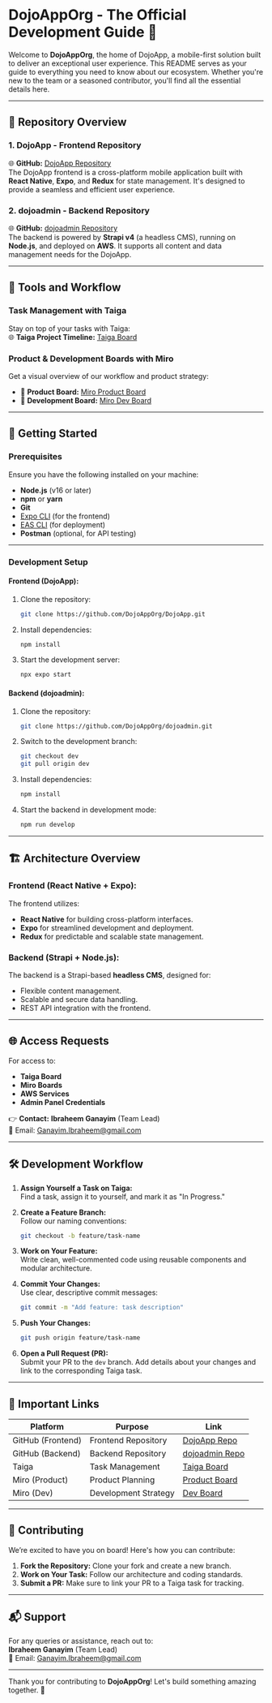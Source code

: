# **DojoAppOrg - The Official Development Guide 🌟**

Welcome to **DojoAppOrg**, the home of DojoApp, a mobile-first solution built to deliver an exceptional user experience. This README serves as your guide to everything you need to know about our ecosystem. Whether you're new to the team or a seasoned contributor, you'll find all the essential details here.

---

## 📂 **Repository Overview**

### **1. DojoApp - Frontend Repository**
🌐 **GitHub:** [DojoApp Repository](https://github.com/DojoAppOrg/DojoApp)  
The DojoApp frontend is a cross-platform mobile application built with **React Native**, **Expo**, and **Redux** for state management. It's designed to provide a seamless and efficient user experience.

### **2. dojoadmin - Backend Repository**
🌐 **GitHub:** [dojoadmin Repository](https://github.com/DojoAppOrg/dojoadmin)  
The backend is powered by **Strapi v4** (a headless CMS), running on **Node.js**, and deployed on **AWS**. It supports all content and data management needs for the DojoApp.

---

## 🚀 **Tools and Workflow**

### **Task Management with Taiga**  
Stay on top of your tasks with Taiga:  
🌐 **Taiga Project Timeline:** [Taiga Board](https://tree.taiga.io/project/avicpart-dojoapp/timeline)

### **Product & Development Boards with Miro**  
Get a visual overview of our workflow and product strategy:  
- 🌟 **Product Board:** [Miro Product Board](https://miro.com/app/board/uXjVLeqfu4Y=/)  
- 🔧 **Development Board:** [Miro Dev Board](https://miro.com/app/board/uXjVLdxjz2A=/)

---

## 🔑 **Getting Started**

### **Prerequisites**
Ensure you have the following installed on your machine:
- **Node.js** (v16 or later)
- **npm** or **yarn**
- **Git**
- [Expo CLI](https://docs.expo.dev/get-started/installation/) (for the frontend)
- [EAS CLI](https://docs.expo.dev/eas/cli/) (for deployment)
- **Postman** (optional, for API testing)

---

### **Development Setup**

#### **Frontend (DojoApp):**
1. Clone the repository:
   ```bash
   git clone https://github.com/DojoAppOrg/DojoApp.git
   ```
2. Install dependencies:
   ```bash
   npm install
   ```
3. Start the development server:
   ```bash
   npx expo start
   ```

#### **Backend (dojoadmin):**
1. Clone the repository:
   ```bash
   git clone https://github.com/DojoAppOrg/dojoadmin.git
   ```
2. Switch to the development branch:
   ```bash
   git checkout dev
   git pull origin dev
   ```
3. Install dependencies:
   ```bash
   npm install
   ```
4. Start the backend in development mode:
   ```bash
   npm run develop
   ```

---

## 🏗️ **Architecture Overview**

### **Frontend (React Native + Expo):**
The frontend utilizes:
- **React Native** for building cross-platform interfaces.
- **Expo** for streamlined development and deployment.
- **Redux** for predictable and scalable state management.

### **Backend (Strapi + Node.js):**
The backend is a Strapi-based **headless CMS**, designed for:
- Flexible content management.
- Scalable and secure data handling.
- REST API integration with the frontend.

---

## 🌐 **Access Requests**
For access to:
- **Taiga Board**
- **Miro Boards**
- **AWS Services**
- **Admin Panel Credentials**

👉 **Contact:** **Ibraheem Ganayim** (Team Lead)  
📧 Email: [Ganayim.Ibraheem@gmail.com](mailto:Ganayim.Ibraheem@gmail.com)

---

## 🛠️ **Development Workflow**

1. **Assign Yourself a Task on Taiga:**  
   Find a task, assign it to yourself, and mark it as "In Progress."

2. **Create a Feature Branch:**  
   Follow our naming conventions:
   ```bash
   git checkout -b feature/task-name
   ```

3. **Work on Your Feature:**  
   Write clean, well-commented code using reusable components and modular architecture.

4. **Commit Your Changes:**  
   Use clear, descriptive commit messages:
   ```bash
   git commit -m "Add feature: task description"
   ```

5. **Push Your Changes:**  
   ```bash
   git push origin feature/task-name
   ```

6. **Open a Pull Request (PR):**  
   Submit your PR to the `dev` branch. Add details about your changes and link to the corresponding Taiga task.

---

## 📜 **Important Links**

| **Platform**   | **Purpose**            | **Link**                                 |
|----------------|------------------------|-----------------------------------------|
| GitHub (Frontend) | Frontend Repository   | [DojoApp Repo](https://github.com/DojoAppOrg/DojoApp) |
| GitHub (Backend)  | Backend Repository    | [dojoadmin Repo](https://github.com/DojoAppOrg/dojoadmin) |
| Taiga          | Task Management        | [Taiga Board](https://tree.taiga.io/project/avicpart-dojoapp/timeline) |
| Miro (Product) | Product Planning       | [Product Board](https://miro.com/app/board/uXjVLeqfu4Y=/) |
| Miro (Dev)     | Development Strategy   | [Dev Board](https://miro.com/app/board/uXjVLdxjz2A=/) |

---

## 🎉 **Contributing**

We’re excited to have you on board! Here's how you can contribute:
1. **Fork the Repository:** Clone your fork and create a new branch.
2. **Work on Your Task:** Follow our architecture and coding standards.
3. **Submit a PR:** Make sure to link your PR to a Taiga task for tracking.

---

## 📬 **Support**

For any queries or assistance, reach out to:  
**Ibraheem Ganayim** (Team Lead)  
📧 Email: [Ganayim.Ibraheem@gmail.com](mailto:Ganayim.Ibraheem@gmail.com)

---

Thank you for contributing to **DojoAppOrg**! Let's build something amazing together. 🚀
